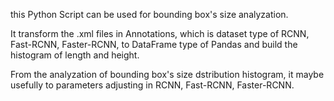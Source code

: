 this Python Script can be used for bounding box's size analyzation.

It transform the .xml files in Annotations, which is dataset type of RCNN, Fast-RCNN, Faster-RCNN, to DataFrame type of Pandas and build the histogram of length and height.

From the analyzation of bounding box's size dstribution histogram, it maybe usefully to parameters adjusting in RCNN, Fast-RCNN, Faster-RCNN.